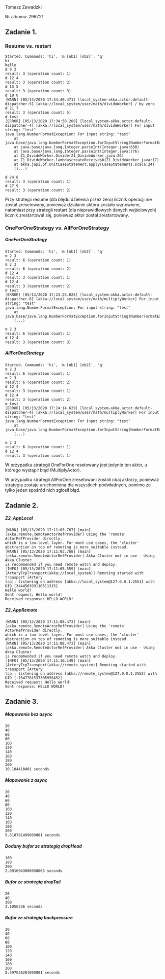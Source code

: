 <br>
Tomasz Zawadzki

Nr albumu: 296721

## Zadanie 1.

### Resume vs. restart

```
Started. Commands: 'hi', 'm [nb1] [nb2]', 'q'
hi
hello
d 9 3
result: 3 (operation count: 1)
d 12 4
result: 3 (operation count: 2)
d 15 5
result: 3 (operation count: 3)
d 18 0
[WARN] [05/13/2020 17:34:40.471] [local_system-akka.actor.default-dispatcher-5] [akka://local_system/user/math/divideWorker] / by zero
d 21 7
result: 3 (operation count: 5)
d test
[ERROR] [05/13/2020 17:34:50.200] [local_system-akka.actor.default-dispatcher-4] [akka://local_system/user/math/divideWorker] For input string: "test"
java.lang.NumberFormatException: For input string: "test"
	at java.base/java.lang.NumberFormatException.forInputString(NumberFormatException.java:68)
	at java.base/java.lang.Integer.parseInt(Integer.java:658)
	at java.base/java.lang.Integer.parseInt(Integer.java:776)
	at Z1_DivideWorker.Divide(Z1_DivideWorker.java:26)
	at Z1_DivideWorker.lambda$createReceive$0(Z1_DivideWorker.java:17)
	at akka.japi.pf.UnitCaseStatement.apply(CaseStatements.scala:24)
	()...)

d 24 8
result: 3 (operation count: 1)
d 27 9
result: 3 (operation count: 2)
```

Przy strategii resume (dla błędu dzielenia przez zero) licznik operacji nie został zresetowany, ponieważ działanie aktora zostało wznowione, natomiast przy strategii restart (dla nieprawidłowych danych wejściowych) licznik zrestartował się, ponieważ aktor został zrestartowany.

<div style="page-break-after: always;"></div>

### OneForOneStrategy vs. AllForOneStrategy

##### OneForOneStrategy
```
Started. Commands: 'hi', 'm [nb1] [nb2]', 'q'
m 2 3
result: 6 (operation count: 1)
m 2 3
result: 6 (operation count: 2)
d 12 4
result: 3 (operation count: 1)
d 12 4
result: 3 (operation count: 2)
m test
[ERROR] [05/13/2020 17:23:25.028] [local_system-akka.actor.default-dispatcher-6] [akka://local_system/user/math/multiplyWorker] For input string: "test"
java.lang.NumberFormatException: For input string: "test"
	at java.base/java.lang.NumberFormatException.forInputString(NumberFormatException.java:68)
	(...)

m 2 3
result: 6 (operation count: 1)
d 12 4
result: 3 (operation count: 3)
```

##### AllForOneStrategy
```
Started. Commands: 'hi', 'm [nb1] [nb2]', 'q'
m 2 3
result: 6 (operation count: 1)
m 2 3
result: 6 (operation count: 2)
d 12 4
result: 3 (operation count: 1)
d 12 4
result: 3 (operation count: 2)
m test
[ERROR] [05/13/2020 17:24:14.629] [local_system-akka.actor.default-dispatcher-4] [akka://local_system/user/math/multiplyWorker] For input string: "test"
java.lang.NumberFormatException: For input string: "test"
	at java.base/java.lang.NumberFormatException.forInputString(NumberFormatException.java:68)
	(...)

m 2 3
result: 6 (operation count: 1)
d 12 4
result: 3 (operation count: 1)
```

W przypadku strategii OneForOne resetowany jest jedynie ten aktor, u którego wystąpił błąd (MultiplyActor).

W przypadku strategii AllForOne zresetowani zostali obaj aktorzy, ponieważ strategia zostaje uruchomiona dla wszystkich podwładnych, pomimo że tylko jeden spośród nich zgłosił błąd.

<div style="page-break-after: always;"></div>

## Zadanie 2.

##### Z2_AppLocal
```
[WARN] [05/13/2020 17:11:03.767] [main] [akka.remote.RemoteActorRefProvider] Using the 'remote' ActorRefProvider directly,
which is a low-level layer. For most use cases, the 'cluster' abstraction on top of remoting is more suitable instead.
[WARN] [05/13/2020 17:11:03.768] [main] [akka.remote.RemoteActorRefProvider] Akka Cluster not in use - Using Akka Cluster
is recommended if you need remote watch and deploy.
[INFO] [05/13/2020 17:11:05.559] [main] [ArteryTcpTransport(akka://local_system)] Remoting started with transport [Artery
tcp]; listening on address [akka://local_system@127.0.0.1:2551] with UID [344458399110511315]
Hello world!
Sent request: Hello world!
Received response: HELLO WORLD!
```

##### Z2_AppRemote
```
[WARN] [05/13/2020 17:11:08.473] [main] [akka.remote.RemoteActorRefProvider] Using the 'remote' ActorRefProvider directly,
which is a low-level layer. For most use cases, the 'cluster' abstraction on top of remoting is more suitable instead.
[WARN] [05/13/2020 17:11:08.473] [main] [akka.remote.RemoteActorRefProvider] Akka Cluster not in use - Using Akka Cluster
is recommended if you need remote watch and deploy.
[INFO] [05/13/2020 17:11:10.149] [main] [ArteryTcpTransport(akka://remote_system)] Remoting started with transport [Artery
tcp]; listening on address [akka://remote_system@127.0.0.1:2552] with UID [-1547781537305956452]
Received request: Hello world!
Sent response: HELLO WORLD!
```

<div style="page-break-after: always;"></div>

## Zadanie 3.

##### Mapowanie bez async
```
20
40
60
80
100
120
140
160
180
200
10.104410401 seconds
```

##### Mapowanie z async
```
20
40
60
80
100
120
140
160
180
200
5.618781499000001 seconds
```

##### Dodany bufor ze strategią dropHead
```
160
180
200
2.0916943000000003 seconds
```

##### Bufor ze strategią dropTail
```
20
40
200
2.1056236 seconds
```

##### Bufor ze strategią backpressure
```
20
40
60
80
100
120
140
160
180
200
5.597836201000001 seconds
```